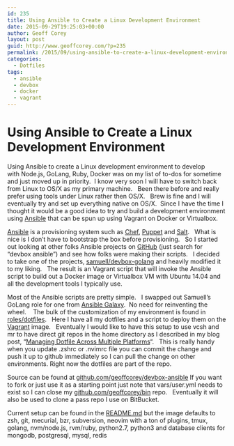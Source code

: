 ```yaml
---
id: 235
title: Using Ansible to Create a Linux Development Environment
date: 2015-09-29T19:25:03+00:00
author: Geoff Corey
layout: post
guid: http://www.geoffcorey.com/?p=235
permalink: /2015/09/using-ansible-to-create-a-linux-development-environment/
categories:
  - Dotfiles
tags:
  - ansible
  - devbox
  - docker
  - vagrant
---
```

# Using Ansible to Create a Linux Development Environment

Using Ansible to create a Linux development environment to develop with Node.js, GoLang, Ruby, Docker was on my list of to-dos for sometime and just moved up in priority.  I know very soon I will have to switch back from Linux to OS/X as my primary machine.   Been there before and really prefer using tools under Linux rather then OS/X.   Brew is fine and I will eventually try and set up everything native on OS/X.  Since I have the time I thought it would be a good idea to try and build a development environment using <a href="http://www.ansible.com/" target="_blank">Ansible</a> that can be spun up using Vagrant on Docker or Virtualbox.

<a href="http://www.ansible.com/" target="_blank">Ansible</a> is a provisioning system such as <a href="https://www.chef.io/chef/" target="_blank">Chef</a>, <a href="https://puppetlabs.com/" target="_blank">Puppet</a> and <a href="http://saltstack.com/" target="_blank">Salt</a>.   What is nice is I don&#8217;t have to bootstrap the box before provisioning.   So I started out looking at other folks Ansible projects on <a href="https://github.com/search?utf8=%E2%9C%93&q=devbox+ansible" target="_blank">GitHub</a> (just search for &#8220;devbox ansible&#8221;) and see how folks were making their scripts.   I decided to take one of the projects, <a href="https://github.com/samuell/devbox-golang" target="_blank">samuell/devbox-golang</a> and heavily modified it to my liking.   The result is an Vagrant script that will invoke the Ansible script to build out a Docker image or Virtualbox VM with Ubuntu 14.04 and all the development tools I typically use.

Most of the Ansible scripts are pretty simple.   I swapped out Samuell&#8217;s GoLang role for one from [Ansible Galaxy](https://galaxy.ansible.com/explore#/).  No need for reinventing the wheel.    The bulk of the customization of my environment is found in <a href="https://github.com/geoffcorey/devbox-ansible/tree/master/roles/dotfiles" target="_blank">roles/dotfiles</a>.   Here I have all my dotfiles and a script to deploy them on the <a href="https://www.vagrantup.com/" target="_blank">Vagrant</a> image.   Eventually I would like to have this setup to use vcsh and mr to have direct git repos in the home directory as I described in my blog post, &#8220;<a href="http://www.geoffcorey.com/2015/03/managing-dotfiles-across-multiple-platforms/" target="_blank">Managing Dotfile Across Multiple Platforms</a>&#8220;.   This is really handy when you update .zshrc or .nvimrc file you can commit the change and push it up to github immediately so I can pull the change on other environments. Right now the dotfiles are part of the repo.

Source can be found at <a href="https://github.com/geoffcorey/devbox-ansible" target="_blank">github.com/geoffcorey/devbox-ansible</a> If you want to fork or just use it as a starting point just note that vars/user.yml needs to exist so I can close my <a href="http://github.com/geoffcorey/bin" target="_blank">github.com/geoffcorey/bin</a> repo.   Eventually it will also be used to clone a pass repo I use on BitBucket.

Current setup can be found in the <a href="https://github.com/geoffcorey/devbox-ansible/blob/master/README.md" target="_blank">README.md</a> but the image defaults to zsh, git, mecurial, bzr, subversion, neovim with a ton of plugins, tmux, golang, nvm/node.js, rvm/ruby, python2.7, python3 and database clients for mongodb, postgresql, mysql, redis